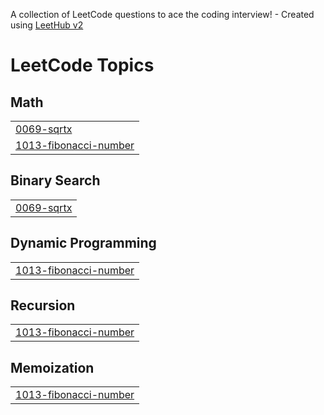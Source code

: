 A collection of LeetCode questions to ace the coding interview! - Created using [LeetHub v2](https://github.com/arunbhardwaj/LeetHub-2.0)
<!---LeetCode Topics Start-->
# LeetCode Topics
## Math
|  |
| ------- |
| [0069-sqrtx](https://github.com/AmanMunjewar/LeetCode_Problems/tree/master/0069-sqrtx) |
| [1013-fibonacci-number](https://github.com/AmanMunjewar/LeetCode_Problems/tree/master/1013-fibonacci-number) |
## Binary Search
|  |
| ------- |
| [0069-sqrtx](https://github.com/AmanMunjewar/LeetCode_Problems/tree/master/0069-sqrtx) |
## Dynamic Programming
|  |
| ------- |
| [1013-fibonacci-number](https://github.com/AmanMunjewar/LeetCode_Problems/tree/master/1013-fibonacci-number) |
## Recursion
|  |
| ------- |
| [1013-fibonacci-number](https://github.com/AmanMunjewar/LeetCode_Problems/tree/master/1013-fibonacci-number) |
## Memoization
|  |
| ------- |
| [1013-fibonacci-number](https://github.com/AmanMunjewar/LeetCode_Problems/tree/master/1013-fibonacci-number) |
<!---LeetCode Topics End-->